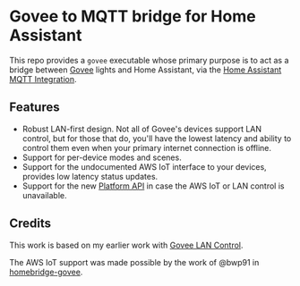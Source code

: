 # Govee to MQTT bridge for Home Assistant

This repo provides a `govee` executable whose primary purpose is to act
as a bridge between [Govee](https://govee.com) lights and Home Assistant,
via the [Home Assistant MQTT Integration](https://www.home-assistant.io/integrations/mqtt/).

## Features

* Robust LAN-first design. Not all of Govee's devices support LAN control,
  but for those that do, you'll have the lowest latency and ability to
  control them even when your primary internet connection is offline.
* Support for per-device modes and scenes.
* Support for the undocumented AWS IoT interface to your devices, provides
  low latency status updates.
* Support for the new [Platform
  API](https://developer.govee.com/reference/get-you-devices) in case the AWS
  IoT or LAN control is unavailable.

## Credits

This work is based on my earlier work with [Govee LAN
Control](https://github.com/wez/govee-lan-hass/).

The AWS IoT support was made possible by the work of @bwp91 in
[homebridge-govee](https://github.com/bwp91/homebridge-govee/).

